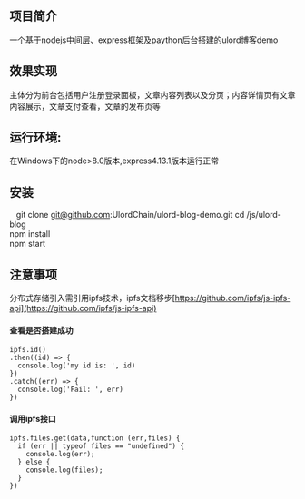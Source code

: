项目简介
------
一个基于nodejs中间层、express框架及paython后台搭建的ulord博客demo</br>

效果实现
------
主体分为前台包括用户注册登录面板，文章内容列表以及分页；内容详情页有文章内容展示，文章支付查看，文章的发布页等</br>

运行环境:
------
在Windows下的node>8.0版本,express4.13.1版本运行正常</br>

安装
------
    git clone git@github.com:UlordChain/ulord-blog-demo.git
    cd /js/ulord-blog  
    npm install  
    npm start

注意事项 
------
分布式存储引入需引用ipfs技术，ipfs文档移步[https://github.com/ipfs/js-ipfs-api](https://github.com/ipfs/js-ipfs-api)</br>

#### 查看是否搭建成功
    ipfs.id()
    .then((id) => {
      console.log('my id is: ', id)
    })
    .catch((err) => {
      console.log('Fail: ', err)
    })
   
#### 调用ipfs接口
    ipfs.files.get(data,function (err,files) {
      if (err || typeof files == "undefined") {
        console.log(err);
      } else {
        console.log(files);
      }
    })
